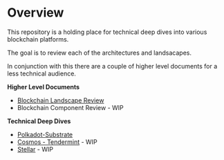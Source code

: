 # Overview
This repository is a holding place for technical deep dives into various blockchain platforms.

The goal is to review each of the architectures and landsacapes.

In conjunction with this there are a couple of higher level documents for a less technical audience.

**Higher Level Documents**
* [Blockchain Landscape Review](https://drive.google.com/open?id=151eQvR26xuD2AmLHlpO54q9gShxOybG0wIxZhHc5PnA)
* Blockchain Component Review - WIP

**Technical Deep Dives**
* [Polkadot-Substrate](./substrate.md)
* [Cosmos - Tendermint](./tendermint.md) - WIP
* [Stellar](./stellar.md) - WIP

